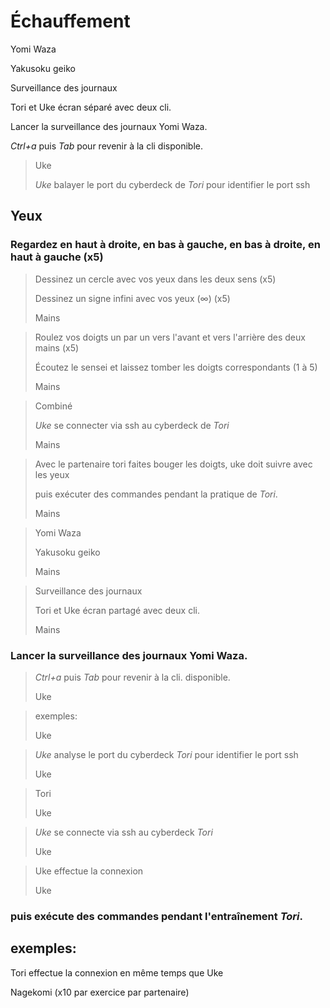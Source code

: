 # Échauffement

Yomi Waza

Yakusoku geiko

Surveillance des journaux

Tori et Uke écran séparé avec deux cli.

Lancer la surveillance des journaux Yomi Waza.

*Ctrl+a* puis *Tab* pour revenir à la cli disponible.

> Uke
>
> *Uke* balayer le port du cyberdeck de *Tori* pour identifier le port ssh

## Yeux

### Regardez en haut à droite, en bas à gauche, en bas à droite, en haut à gauche (x5)

> Dessinez un cercle avec vos yeux dans les deux sens (x5)
>
> Dessinez un signe infini avec vos yeux (∞) (x5)
>
> Mains

> Roulez vos doigts un par un vers l'avant et vers l'arrière des deux mains (x5)
>
> Écoutez le sensei et laissez tomber les doigts correspondants (1 à 5)
>
> Mains

> Combiné
>
> *Uke* se connecter via ssh au cyberdeck de *Tori*
>
> Mains

> Avec le partenaire tori faites bouger les doigts, uke doit suivre avec les yeux
>
> puis exécuter des commandes pendant la pratique de *Tori*.
>
> Mains

> Yomi Waza
>
> Yakusoku geiko
>
> Mains

> Surveillance des journaux
>
> Tori et Uke écran partagé avec deux cli.
>
> Mains

### Lancer la surveillance des journaux Yomi Waza.

> *Ctrl+a* puis *Tab* pour revenir à la cli. disponible.
>
> Uke

> exemples:
>
> Uke

> *Uke* analyse le port du cyberdeck *Tori* pour identifier le port ssh
>
> Uke

> Tori
>
> Uke

> *Uke* se connecte via ssh au cyberdeck *Tori*
>
> Uke

> Uke effectue la connexion
>
> Uke

### puis exécute des commandes pendant l'entraînement *Tori*.

## exemples:

Tori effectue la connexion en même temps que Uke

Nagekomi (x10 par exercice par partenaire)
